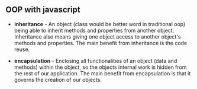 ## OOP with javascript

- **inheritance** - An object (class would be better word in traditional oop) being able to inherit methods and properties from another object. Inheritance also means giving one object access to another object's methods and properties. The main benefit from inheritance is the code reuse.

- **encapsulation** - Enclosing all functionalities of an object (data and methods) within the object, so the objects internal work is hidden from the rest of our application. The main benefit from encapsulation is that it governs the creation of our objects.
